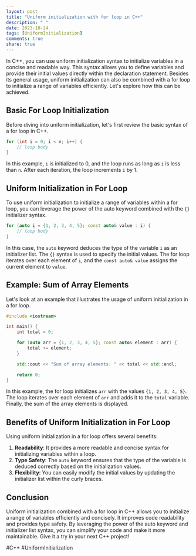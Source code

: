 ```yaml
---
layout: post
title: "Uniform initialization with for loop in C++"
description: " "
date: 2023-10-24
tags: [UniformInitialization]
comments: true
share: true
---
```

In C++, you can use uniform initialization syntax to initialize variables in a concise and readable way. This syntax allows you to define variables and provide their initial values directly within the declaration statement. Besides its general usage, uniform initialization can also be combined with a for loop to initialize a range of variables efficiently. Let's explore how this can be achieved.

## Basic For Loop Initialization
Before diving into uniform initialization, let's first review the basic syntax of a for loop in C++.

```cpp
for (int i = 0; i < n; i++) {
    // loop body
}
```

In this example, `i` is initialized to 0, and the loop runs as long as `i` is less than `n`. After each iteration, the loop increments `i` by 1.

## Uniform Initialization in For Loop
To use uniform initialization to initialize a range of variables within a for loop, you can leverage the power of the auto keyword combined with the `{}` initializer syntax.

```cpp
for (auto i = {1, 2, 3, 4, 5}; const auto& value : i) {
    // loop body
}
```

In this case, the `auto` keyword deduces the type of the variable `i` as an initializer list. The `{}` syntax is used to specify the initial values. The for loop iterates over each element of `i`, and the `const auto& value` assigns the current element to `value`.

## Example: Sum of Array Elements
Let's look at an example that illustrates the usage of uniform initialization in a for loop.

```cpp
#include <iostream>

int main() {
    int total = 0;

    for (auto arr = {1, 2, 3, 4, 5}; const auto& element : arr) {
        total += element;
    }

    std::cout << "Sum of array elements: " << total << std::endl;

    return 0;
}
```

In this example, the for loop initializes `arr` with the values `{1, 2, 3, 4, 5}`. The loop iterates over each element of `arr` and adds it to the `total` variable. Finally, the sum of the array elements is displayed.

## Benefits of Uniform Initialization in For Loop
Using uniform initialization in a for loop offers several benefits:

1. **Readability**: It provides a more readable and concise syntax for initializing variables within a loop.
2. **Type Safety**: The `auto` keyword ensures that the type of the variable is deduced correctly based on the initialization values.
3. **Flexibility**: You can easily modify the initial values by updating the initializer list within the curly braces.

## Conclusion
Uniform initialization combined with a for loop in C++ allows you to initialize a range of variables efficiently and concisely. It improves code readability and provides type safety. By leveraging the power of the auto keyword and initializer list syntax, you can simplify your code and make it more maintainable. Give it a try in your next C++ project!

\#C++ \#UniformInitialization